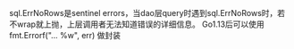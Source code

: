 sql.ErrNoRows是sentinel errors，当dao层query时遇到sql.ErrNoRows时，若不wrap就上抛，上层调用者无法知道错误的详细信息。
Go1.13后可以使用fmt.Errorf("... %w", err) 做封装